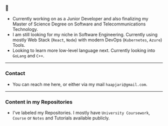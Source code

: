 ### 👋

- Currently working on as a Junior Developer and also finalizing my Master of Science Degree on Software and Telecommunications Technology.
- I am still looking for my niche in Software Engineering. Currently using mostly Web Stack (`React`, `Node`) with modern DevOps (`Kubernetes`, `Azure`) Tools.
- Looking to learn more low-level language next. Currently looking into `GoLang` and `C++`.

---

### Contact

- You can reach me here, or either via my mail `haapjari@gmail.com`.

---

### Content in my Repositories

- I've labeled my Repositories. I mostly have `University Coursework`, `Course` or `Notes` and Tutorials available publicly.